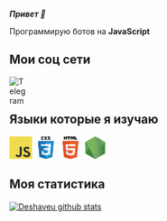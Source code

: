 
***Привет 👋***

Программирую ботов на **JavaScript**


## **Мои соц сети**
<a href="https://t.me/deshaveu">
  <img align="left" alt="Telegram" width="31px" src="https://raw.githubusercontent.com/perssBest/perssBest/master/assets/telegram.svg" />
</a>

 
<br><br>

## **Языки которые я изучаю**

<img height="40" src="https://raw.githubusercontent.com/github/explore/80688e429a7d4ef2fca1e82350fe8e3517d3494d/topics/javascript/javascript.png"> <img height="40" src="https://raw.githubusercontent.com/github/explore/80688e429a7d4ef2fca1e82350fe8e3517d3494d/topics/css/css.png"> <img height="40" src="https://raw.githubusercontent.com/github/explore/80688e429a7d4ef2fca1e82350fe8e3517d3494d/topics/html/html.png"> <img height="40" src="https://raw.githubusercontent.com/github/explore/80688e429a7d4ef2fca1e82350fe8e3517d3494d/topics/nodejs/nodejs.png">  

## **Моя статистика**
<a href="https://github.com/Deshaveu">
  <img align="center" src="https://github-readme-stats.anuraghazra1.vercel.app/api?username=Deshaveu&show_icons=true&include_all_commits=true&theme=dark" alt="Deshaveu github stats" />
 
<br><br>
